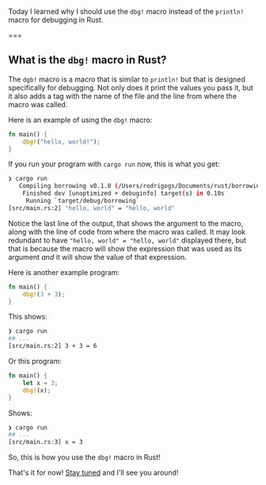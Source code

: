 Today I learned why I should use the `dbg!` macro instead of the `println!` macro for debugging in Rust.

===

## What is the `dbg!` macro in Rust?

The `dgb!` macro is a macro that is similar to `println!` but that is designed specifically for debugging.
Not only does it print the values you pass it, but it also adds a tag with the name of the file and the line from where the macro was called.

Here is an example of using the `dbg!` macro:

```rust
fn main() {
    dbg!("hello, world!");
}
```

If you run your program with `cargo run` now, this is what you get:

```bash
❯ cargo run
   Compiling borrowing v0.1.0 (/Users/rodrigogs/Documents/rust/borrowing)
    Finished dev [unoptimized + debuginfo] target(s) in 0.10s
     Running `target/debug/borrowing`
[src/main.rs:2] "hello, world" = "hello, world"
```

Notice the last line of the output, that shows the argument to the macro, along with the line of code from where the macro was called.
It may look redundant to have `"hello, world" = "hello, world"` displayed there, but that is because the macro will show the expression that was used as its argument _and_ it will show the value of that expression.

Here is another example program:

```rust
fn main() {
    dbg!(3 + 3);
}
```

This shows:

```bash
❯ cargo run
## ...
[src/main.rs:2] 3 + 3 = 6
```

Or this program:

```rust
fn main() {
    let x = 3;
    dbg!(x);
}
```

Shows:

```bash
❯ cargo run
## ...
[src/main.rs:3] x = 3
```

So, this is how you use the `dbg!` macro in Rust!


That's it for now! [Stay tuned][subscribe] and I'll see you around!

[subscribe]: /subscribe
